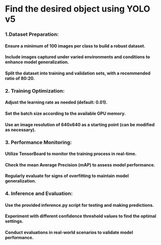 # Find the desired object using YOLO v5

### 1.Dataset Preparation:
#### Ensure a minimum of 100 images per class to build a robust dataset.
#### Include images captured under varied environments and conditions to enhance model generalization.
#### Split the dataset into training and validation sets, with a recommended ratio of 80:20.

### 2. Training Optimization:
#### Adjust the learning rate as needed (default: 0.01).
#### Set the batch size according to the available GPU memory.
#### Use an image resolution of 640x640 as a starting point (can be modified as necessary).

### 3. Performance Monitoring:
#### Utilize TensorBoard to monitor the training process in real-time.
#### Check the mean Average Precision (mAP) to assess model performance.
#### Regularly evaluate for signs of overfitting to maintain model generalization.

### 4. Inference and Evaluation:
#### Use the provided inference.py script for testing and making predictions.
#### Experiment with different confidence threshold values to find the optimal settings.
#### Conduct evaluations in real-world scenarios to validate model performance.



